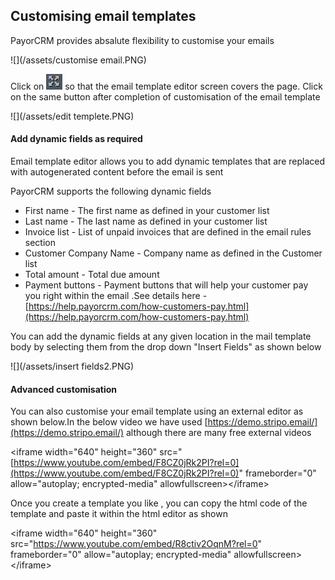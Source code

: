 ## Customising email templates

PayorCRM provides absalute flexibility to customise your emails

![](/assets/customise email.PNG)

Click on ![](/assets/expand.PNG) so that the email template editor screen covers the page. Click on the same button after completion of customisation of the email template

![](/assets/edit templete.PNG)

#### Add dynamic fields as required

Email template editor allows you to add dynamic templates that are replaced with autogenerated content before the email is sent

PayorCRM supports the following dynamic fields

* First name - The first name as defined in your customer list
* Last name - The last name as defined in your customer list
* Invoice list - List of unpaid invoices that are defined in the email rules section
* Customer Company Name - Company name as defined in the Customer list
* Total amount  - Total due amount 
* Payment buttons - Payment buttons that will help your customer pay you right within the email .See details here - [https://help.payorcrm.com/how-customers-pay.html](https://help.payorcrm.com/how-customers-pay.html)

You can add the dynamic fields at any given location in the mail template body by selecting them from the drop down "Insert Fields" as shown below

![](/assets/insert fields2.PNG)

#### Advanced customisation

You can also customise your email template using an external editor as shown below.In the below video we have used [https://demo.stripo.email/](https://demo.stripo.email/) although there are many free external videos

&lt;iframe width="640" height="360" src="[https://www.youtube.com/embed/F8CZ0jRk2PI?rel=0](https://www.youtube.com/embed/F8CZ0jRk2PI?rel=0)" frameborder="0" allow="autoplay; encrypted-media" allowfullscreen&gt;&lt;/iframe&gt;

Once you create a template you like , you can copy the html code of the template and paste it within the html editor as shown

&lt;iframe width="640" height="360" src="https://www.youtube.com/embed/R8ctiv2OqnM?rel=0" frameborder="0" allow="autoplay; encrypted-media" allowfullscreen&gt;&lt;/iframe&gt;

